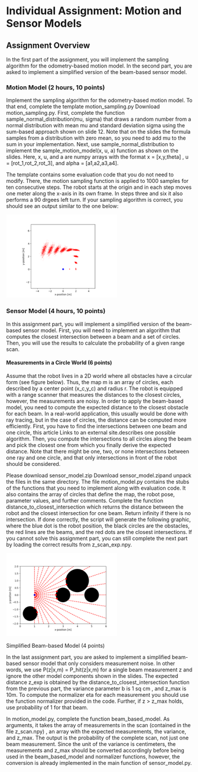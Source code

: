 # Individual Assignment: Motion and Sensor Models

## Assignment Overview
In the first part of the assignment, you will implement the sampling algorithm for the odometry-based motion model. In the second part, you are asked to implement a simplified version of the beam-based sensor model.

### Motion Model (2 hours, 10 points)
Implement the sampling algorithm for the odometry-based motion model. To that end, complete the template motion_sampling.py Download motion_sampling.py. First, complete the function sample_normal_distribution(mu, sigma) that draws a random number from a normal distribution with mean mu and standard deviation sigma using the sum-based approach shown on slide 12. Note that on the slides the formula samples from a distribution with zero mean, so you need to add mu to the sum in your implementation. Next, use sample_normal_distribution to implement the sample_motion_model(x, u, a) function as shown on the slides. Here, x, u, and a are numpy arrays with the format x = [x,y,theta] , u = [rot_1,rot_2,rot_3], and alpha = [a1,a2,a3,a4].

The template contains some evaluation code that you do not need to modify. There, the motion sampling function is applied to 1000 samples for ten consecutive steps. The robot starts at the origin and in each step moves one meter along the x-axis in its own frame. In steps three and six it also performs a 90 drgees left turn. If your sampling algorithm is correct, you should see an output similar to the one below:


<img src="Images/motion_model_plot.png" alt="img0" width="300"/>


### Sensor Model (4 hours, 10 points)
In this assignment part, you will implement a simplified version of the beam-based sensor model. First, you will need to implement an algorithm that computes the closest intersection between a beam and a set of circles. Then, you will use the results to calculate the probability of a given range scan.

#### Measurements in a Circle World (6 points)

Assume that the robot lives in a 2D world where all obstacles have a circular form (see figure below). Thus, the map m is an array of circles, each described by a center point (x_c,y_c) and radius r. The robot is equipped with a range scanner that measures the distances to the closest circles, however, the measurements are noisy. In order to apply the beam-based model, you need to compute the expected distance to the closest obstacle for each beam. In a real-world application, this usually would be done with ray tracing, but in the case of circles, the distance can be computed more efficiently. First, you have to find the intersections between one beam and one circle, this article Links to an external site.describes one possible algorithm. Then, you compute the intersections to all circles along the beam and pick the closest one from which you finally derive the expected distance. Note that there might be one, two, or none intersections between one ray and one circle, and that only intersections in front of the robot should be considered. 

Please download sensor_model.zip Download sensor_model.zipand unpack the files in the same directory. The file motion_model.py contains the stubs of the functions that you need to implement along with evaluation code. It also contains the array of circles that define the map, the robot pose, parameter values, and further comments. Complete the function distance_to_closest_intersection which returns the distance between the robot and the closest intersection for one beam. Return infinity if there is no intersection. If done correctly, the script will generate the following graphic, where the blue dot is the robot position, the black circles are the obstacles, the red lines are the beams, and the red dots are the closest intersections. If you cannot solve this assignment part, you can still complete the next part by loading the correct results from z_scan_exp.npy.


<img src="Images/circle_world.png" alt="img0" width="300"/>


Simplified Beam-based Model (4 points)

In the last assignment part, you are asked to implement a simplified beam-based sensor model that only considers measurement noise. In other words, we use P(z|x,m) = P_hit(z|x,m) for a single beam measurement z and ignore the other model components shown in the slides. The expected distance z_exp is obtained by the distance_to_closest_intersection function from the previous part, the variance parameter b is 1 sq cm , and z_max is 10m.  To compute the normalizer eta for each measurement you should use the function normalizer provided in the code. Further, if z > z_max holds, use probability of 1 for that beam.

In motion_model.py, complete the function beam_based_model. As arguments, it takes the array of measurements in the scan (contained in the file z_scan.npy) , an array with the expected measurements, the variance, and z_max. The output is the probability of the complete scan, not just one beam measurement. Since the unit of the variance is centimeters, the measurements and z_max should be converted accordingly before being used in the beam_based_model and normalizer functions, however, the conversion is already implemented in the main function of sensor_model.py.

